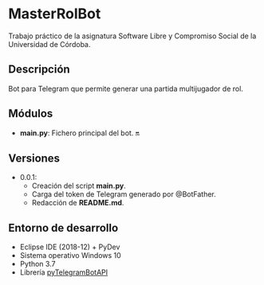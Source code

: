 # MasterRolBot
Trabajo práctico de la asignatura Software Libre y Compromiso Social de la Universidad de Córdoba.

##	Descripción
Bot para Telegram que permite generar una partida multijugador de rol.

<!--- (Comprobado -> &#9745;) -->
<!--- (No comprobado -> &#9744;) -->
<!--- (Estado: iniciado -> :on:) -->
<!--- (Estado: casi terminado -> :soon:) -->
<!--- (Estado: finalizado -> :end:) -->

##	Módulos
-	**main.py**: Fichero principal del bot. :on:

##	Versiones
-	0.0.1:
    -	Creación del script **main.py**.
      - Carga del token de Telegram generado por @BotFather.
    - Redacción de **README.md**.

##	Entorno de desarrollo
-	Eclipse IDE (2018-12) + PyDev
-	Sistema operativo Windows 10
-	Python 3.7
-	Librería [pyTelegramBotAPI](https://github.com/eternnoir/pyTelegramBotAPI)